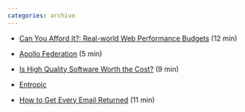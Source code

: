 ```yaml
---
categories: archive
---
```


- [Can You Afford It?: Real-world Web Performance Budgets](https://infrequently.org/2017/10/can-you-afford-it-real-world-web-performance-budgets/ "https://infrequently.org/2017/10/can-you-afford-it-real-world-web-performance-budgets/") (12 min)

- [Apollo Federation](https://blog.apollographql.com/apollo-federation-f260cf525d21 "https://blog.apollographql.com/apollo-federation-f260cf525d21") (5 min)

- [Is High Quality Software Worth the Cost?](https://martinfowler.com/articles/is-quality-worth-cost.html "https://martinfowler.com/articles/is-quality-worth-cost.html") (9 min)

- [Entropic](https://github.com/entropic-dev/entropic "https://github.com/entropic-dev/entropic")

- [How to Get Every Email Returned](https://www.nytimes.com/2019/05/25/opinion/sunday/writing-advice.html "https://www.nytimes.com/2019/05/25/opinion/sunday/writing-advice.html") (11 min)
